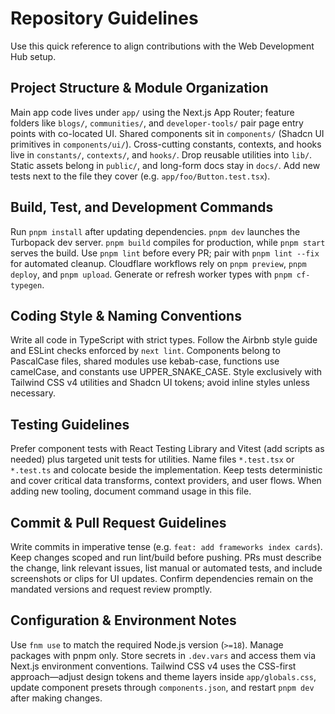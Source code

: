 # Repository Guidelines

Use this quick reference to align contributions with the Web Development Hub setup.

## Project Structure & Module Organization
Main app code lives under `app/` using the Next.js App Router; feature folders like `blogs/`, `communities/`, and `developer-tools/` pair page entry points with co-located UI. Shared components sit in `components/` (Shadcn UI primitives in `components/ui/`). Cross-cutting constants, contexts, and hooks live in `constants/`, `contexts/`, and `hooks/`. Drop reusable utilities into `lib/`. Static assets belong in `public/`, and long-form docs stay in `docs/`. Add new tests next to the file they cover (e.g. `app/foo/Button.test.tsx`).

## Build, Test, and Development Commands
Run `pnpm install` after updating dependencies. `pnpm dev` launches the Turbopack dev server. `pnpm build` compiles for production, while `pnpm start` serves the build. Use `pnpm lint` before every PR; pair with `pnpm lint --fix` for automated cleanup. Cloudflare workflows rely on `pnpm preview`, `pnpm deploy`, and `pnpm upload`. Generate or refresh worker types with `pnpm cf-typegen`.

## Coding Style & Naming Conventions
Write all code in TypeScript with strict types. Follow the Airbnb style guide and ESLint checks enforced by `next lint`. Components belong to PascalCase files, shared modules use kebab-case, functions use camelCase, and constants use UPPER_SNAKE_CASE. Style exclusively with Tailwind CSS v4 utilities and Shadcn UI tokens; avoid inline styles unless necessary.

## Testing Guidelines
Prefer component tests with React Testing Library and Vitest (add scripts as needed) plus targeted unit tests for utilities. Name files `*.test.tsx` or `*.test.ts` and colocate beside the implementation. Keep tests deterministic and cover critical data transforms, context providers, and user flows. When adding new tooling, document command usage in this file.

## Commit & Pull Request Guidelines
Write commits in imperative tense (e.g. `feat: add frameworks index cards`). Keep changes scoped and run lint/build before pushing. PRs must describe the change, link relevant issues, list manual or automated tests, and include screenshots or clips for UI updates. Confirm dependencies remain on the mandated versions and request review promptly.

## Configuration & Environment Notes
Use `fnm use` to match the required Node.js version (`>=18`). Manage packages with pnpm only. Store secrets in `.dev.vars` and access them via Next.js environment conventions. Tailwind CSS v4 uses the CSS-first approach—adjust design tokens and theme layers inside `app/globals.css`, update component presets through `components.json`, and restart `pnpm dev` after making changes.
